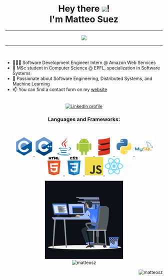 <h1 align="center">Hey there <img src="https://media.giphy.com/media/hvRJCLFzcasrR4ia7z/giphy.gif" width="25">!<br> I'm Matteo Suez</h1>
<hr/>
<p align="center">
  <a href="https://github.com/DenverCoder1/readme-typing-svg"><img src="https://readme-typing-svg.herokuapp.com?lines=Master+student+at+EPFL+in+Computer+Science;SDE+Intern+at+AWS&center=true&width=500&height=50"></a>
</p>
<hr/>
<br>

- 👨🏽‍💻 Software Development Engineer Intern @ Amazon Web Services
-  📓 MSc student in Computer Science @ EPFL, specialization in Software Systems
- 🌱 Passionate about Software Engineering, Distributed Systems, and Machine Learning
- 📫 You can find a contact form on my <a href="https://www.matteosuez.com">website</a>
<br>

<div align="center">
<a href="https://www.linkedin.com/in/matteo-suez/">
  <img alt="LinkedIn profile" width="45px" src="https://img.icons8.com/nolan/96/linkedin.png" />
</a>
  <h3>Languages and Frameworks:</h3><br>
<p> 
  <a href="https://www.cprogramming.com/" target="_blank"
    rel="noreferrer"> 
    <img src="https://raw.githubusercontent.com/devicons/devicon/master/icons/c/c-original.svg"
      alt="c" width="60" height="60" /> 
  </a> 
  <a href="https://www.w3schools.com/cpp/" target="_blank" rel="noreferrer">
    <img src="https://raw.githubusercontent.com/devicons/devicon/master/icons/cplusplus/cplusplus-original.svg"
      alt="cplusplus" width="60" height="60" /> 
  </a>  
  <a href="https://www.java.com" target="_blank" rel="noreferrer"> 
        <img src="https://raw.githubusercontent.com/devicons/devicon/master/icons/java/java-original.svg" alt="java" width="60" height="60" /> 
  </a>
  <a href="https://www.android.com/" target="_blank" rel="noreferrer"> 
        <img src="https://raw.githubusercontent.com/devicons/devicon/master/icons/android/android-original.svg" alt="android" width="60" height="60" /> 
  </a>
  <a href="https://www.python.org" target="_blank" rel="noreferrer"> <img
      src="https://raw.githubusercontent.com/devicons/devicon/master/icons/scala/scala-original.svg" alt="scala"
      width="60" height="60" /> </a>
   <a href="https://www.scala-lang.org/" target="_blank" rel="noreferrer"> <img
      src="https://raw.githubusercontent.com/devicons/devicon/master/icons/python/python-original.svg" alt="python"
      width="60" height="60" /> </a>
  <a href="https://www.mysql.com/" target="_blank" rel="noreferrer"> <img
      src="https://raw.githubusercontent.com/devicons/devicon/master/icons/mysql/mysql-original-wordmark.svg"
      alt="mysql" width="60" height="60" /> </a> 
  <a href="https://www.w3.org/html/" target="_blank" rel="noreferrer"> <img
      src="https://raw.githubusercontent.com/devicons/devicon/master/icons/html5/html5-original-wordmark.svg"
      alt="html5" width="60" height="60" /> </a>
  <a href="https://www.w3schools.com/css/" target="_blank"
    rel="noreferrer"> <img
      src="https://raw.githubusercontent.com/devicons/devicon/master/icons/css3/css3-original-wordmark.svg" alt="css3"
      width="60" height="60" /> </a> <a href="https://developer.mozilla.org/en-US/docs/Web/JavaScript" target="_blank"
    rel="noreferrer"> <img
      src="https://raw.githubusercontent.com/devicons/devicon/master/icons/javascript/javascript-original.svg"
      alt="javascript" width="60" height="60" /> </a> 
  <a href="https://reactjs.org" target="_blank"
    rel="noreferrer"> <img
      src="https://github.com/devicons/devicon/blob/master/icons/react/react-original.svg"
      alt="react" width="60" height="60" /> </a> 
  </p>
</div>
<div align="center">
  <img src="https://github.com/matteosz/matteosz/blob/Tank/src/coding_animation.gif" alt="matteosz" width="250" height="250"/>
  <br>
  <img src="https://github-readme-stats.vercel.app/api?username=matteosz&show_icons=true&locale=en"
    alt="matteosz"/>
</div>
<p align="right"><img src="https://komarev.com/ghpvc/?username=matteosz&label=Profile%20views&color=0e75b6&style=flat"
    alt="matteosz" /> </p>
